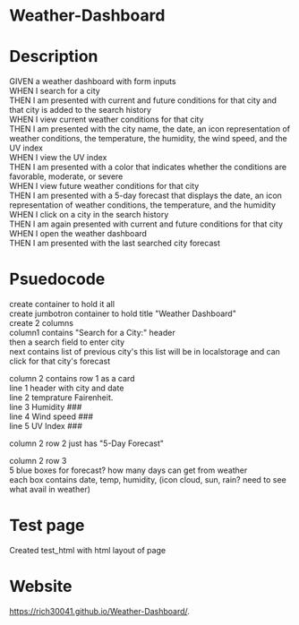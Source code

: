 # Weather-Dashboard

# Description
GIVEN a weather dashboard with form inputs  
WHEN I search for a city  
THEN I am presented with current and future conditions for that city and that city is added to the search history  
WHEN I view current weather conditions for that city  
THEN I am presented with the city name, the date, an icon representation of weather conditions, the temperature, the humidity, the wind speed, and the UV index  
WHEN I view the UV index  
THEN I am presented with a color that indicates whether the conditions are favorable, moderate, or severe  
WHEN I view future weather conditions for that city  
THEN I am presented with a 5-day forecast that displays the date, an icon representation of weather conditions, the temperature, and the humidity  
WHEN I click on a city in the search history  
THEN I am again presented with current and future conditions for that city  
WHEN I open the weather dashboard  
THEN I am presented with the last searched city forecast  

# Psuedocode
create container to hold it all  
create jumbotron container to hold title "Weather Dashboard"  
create 2 columns  
column1 contains "Search for a City:" header  
then a search field to enter city   
next contains list of previous city's this list will be in localstorage and can click for that city's forecast   

column 2 contains row 1 as a card   
line 1 header with city and date    
line 2 temprature Fairenheit.   
line 3 Humidity ###  
line 4 Wind speed ###  
line 5 UV Index ###  

column 2 row 2 just has "5-Day Forecast"  

column 2 row 3  
5 blue boxes for forecast? how many days can get from weather   
each box contains date, temp, humidity, (icon cloud, sun, rain? need to see what avail in weather)  

# Test page
Created test_html with html layout of page

# Website
https://rich30041.github.io/Weather-Dashboard/.